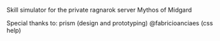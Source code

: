 Skill simulator for the private ragnarok server Mythos of Midgard

Special thanks to:
prism (design and prototyping)
@fabricioanciaes (css help)
